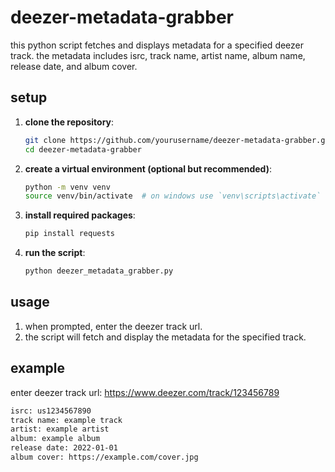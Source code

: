 # deezer-metadata-grabber

this python script fetches and displays metadata for a specified deezer track. the metadata includes isrc, track name, artist name, album name, release date, and album cover.

## setup

1. **clone the repository**:
    ```sh
    git clone https://github.com/yourusername/deezer-metadata-grabber.git
    cd deezer-metadata-grabber
    ```

2. **create a virtual environment (optional but recommended)**:
    ```sh
    python -m venv venv
    source venv/bin/activate  # on windows use `venv\scripts\activate`
    ```

3. **install required packages**:
    ```sh
    pip install requests
    ```

4. **run the script**:
    ```sh
    python deezer_metadata_grabber.py
    ```

## usage

1. when prompted, enter the deezer track url.
2. the script will fetch and display the metadata for the specified track.

## example

enter deezer track url: https://www.deezer.com/track/123456789
```sh
isrc: us1234567890
track name: example track
artist: example artist
album: example album
release date: 2022-01-01
album cover: https://example.com/cover.jpg
```
